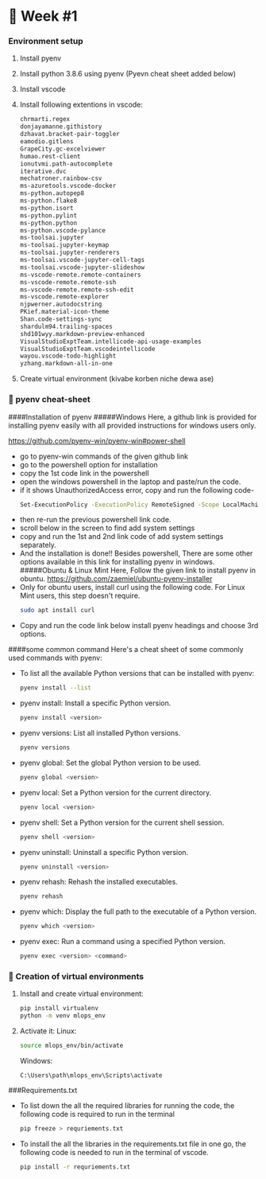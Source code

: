 # 💁 Week #1

<!-- 💁👌🎍😍 -->

### Environment setup
1. Install pyenv 

2. Install python 3.8.6 using pyenv (Pyevn cheat sheet added below)
3. Install vscode
4. Install following extentions in vscode:
    ```sh
    chrmarti.regex
    donjayamanne.githistory
    dzhavat.bracket-pair-toggler
    eamodio.gitlens
    GrapeCity.gc-excelviewer
    humao.rest-client
    ionutvmi.path-autocomplete
    iterative.dvc
    mechatroner.rainbow-csv
    ms-azuretools.vscode-docker
    ms-python.autopep8
    ms-python.flake8
    ms-python.isort
    ms-python.pylint
    ms-python.python
    ms-python.vscode-pylance
    ms-toolsai.jupyter
    ms-toolsai.jupyter-keymap
    ms-toolsai.jupyter-renderers
    ms-toolsai.vscode-jupyter-cell-tags
    ms-toolsai.vscode-jupyter-slideshow
    ms-vscode-remote.remote-containers
    ms-vscode-remote.remote-ssh
    ms-vscode-remote.remote-ssh-edit
    ms-vscode.remote-explorer
    njpwerner.autodocstring
    PKief.material-icon-theme
    Shan.code-settings-sync
    shardulm94.trailing-spaces
    shd101wyy.markdown-preview-enhanced
    VisualStudioExptTeam.intellicode-api-usage-examples
    VisualStudioExptTeam.vscodeintellicode
    wayou.vscode-todo-highlight
    yzhang.markdown-all-in-one
    ```
5. Create virtual environment (kivabe korben niche dewa ase)


### 🐍 pyenv cheat-sheet
####Installation of pyenv
#####Windows 
Here, a github link is provided for installing pyenv easily with all provided instructions for windows users only.

https://github.com/pyenv-win/pyenv-win#power-shell
- go to pyenv-win commands of the given github link
- go to the powershell option for installation
- copy the 1st code link in the powershell
- open the windows powershell in the laptop and paste/run the code.
- if it shows UnauthorizedAccess error, copy and run the following code-
  ```sh
  Set-ExecutionPolicy -ExecutionPolicy RemoteSigned -Scope LocalMachine
  ```
- then re-run the previous powershell link code.
- scroll below in the screen to find add system settings
- copy and run the 1st and 2nd link code of add system settings separately.
- And the installation is done!!
  Besides powershell, There are some other options available in this link for installing pyenv in windows.
#####Obuntu & Linux Mint
Here, Follow the given link to install pyenv in obuntu.
https://github.com/zaemiel/ubuntu-pyenv-installer
- Only for obuntu users, install curl using the following code. For Linux Mint users, this step doesn't require.
    ```sh
  sudo apt install curl
  ```
- Copy and run the code link below install pyenv headings and choose 3rd options.

####some common command 
Here's a cheat sheet of some commonly used commands with pyenv:

- To list all the available Python versions that can be installed with pyenv:

    ```sh
    pyenv install --list
    ```
- pyenv install: Install a specific Python version.


    ```sh
    pyenv install <version>
    ```
- pyenv versions: List all installed Python versions.

    ```sh
    pyenv versions
    ```
- pyenv global: Set the global Python version to be used.


    ```sh
    pyenv global <version>
    ```
- pyenv local: Set a Python version for the current directory.


    ```sh
    pyenv local <version>
    ```
- pyenv shell: Set a Python version for the current shell session.


    ```sh
    pyenv shell <version>
    ```

- pyenv uninstall: Uninstall a specific Python version.


    ```sh
    pyenv uninstall <version>
    ```
- pyenv rehash: Rehash the installed executables.


    ```sh
    pyenv rehash
    ```
- pyenv which: Display the full path to the executable of a Python version.

    ```sh
    pyenv which <version>
    ```
- pyenv exec: Run a command using a specified Python version.

    ```sh
    pyenv exec <version> <command>
    ```
### 🌱 Creation of virtual environments

1. Install and create virtual environment:
    ```sh
    pip install virtualenv
    python -m venv mlops_env
    ```


2. Activate it:
    Linux:
    ```sh
    source mlops_env/bin/activate
    ```
    Windows:
    ```
    C:\Users\path\mlops_env\Scripts\activate
    ```
###Requirements.txt 
- To list down the all the required libraries for running the code, the following code is required to run in the terminal
    ```sh 
    pip freeze > requriements.txt
    ```
- To install the all the libraries in the requirements.txt file in one go, the following code is needed to run in the terminal of vscode.
    ```sh 
    pip install -r requriements.txt
    ```